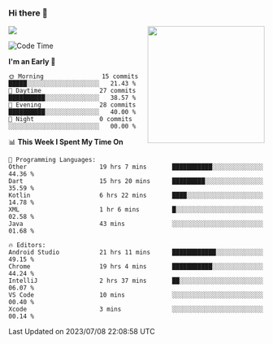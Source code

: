 ### Hi there 👋

![](https://metrics.lecoq.io/itaowu?template=classic&config.timezone=Asia%2FShanghai)
<img align='right' src="https://media.giphy.com/media/M9gbBd9nbDrOTu1Mqx/giphy.gif" width="230">

<!--START_SECTION:waka-->
![Code Time](http://img.shields.io/badge/Code%20Time-215%20hrs%2019%20mins-blue)

**I'm an Early 🐤** 

```text
🌞 Morning                15 commits          █████░░░░░░░░░░░░░░░░░░░░   21.43 % 
🌆 Daytime                27 commits          ██████████░░░░░░░░░░░░░░░   38.57 % 
🌃 Evening                28 commits          ██████████░░░░░░░░░░░░░░░   40.00 % 
🌙 Night                  0 commits           ░░░░░░░░░░░░░░░░░░░░░░░░░   00.00 % 
```


📊 **This Week I Spent My Time On** 

```text
💬 Programming Languages: 
Other                    19 hrs 7 mins       ███████████░░░░░░░░░░░░░░   44.36 % 
Dart                     15 hrs 20 mins      █████████░░░░░░░░░░░░░░░░   35.59 % 
Kotlin                   6 hrs 22 mins       ████░░░░░░░░░░░░░░░░░░░░░   14.78 % 
XML                      1 hr 6 mins         █░░░░░░░░░░░░░░░░░░░░░░░░   02.58 % 
Java                     43 mins             ░░░░░░░░░░░░░░░░░░░░░░░░░   01.68 % 

🔥 Editors: 
Android Studio           21 hrs 11 mins      ████████████░░░░░░░░░░░░░   49.15 % 
Chrome                   19 hrs 4 mins       ███████████░░░░░░░░░░░░░░   44.24 % 
IntelliJ                 2 hrs 37 mins       ██░░░░░░░░░░░░░░░░░░░░░░░   06.07 % 
VS Code                  10 mins             ░░░░░░░░░░░░░░░░░░░░░░░░░   00.40 % 
Xcode                    3 mins              ░░░░░░░░░░░░░░░░░░░░░░░░░   00.14 % 
```


 Last Updated on 2023/07/08 22:08:58 UTC
<!--END_SECTION:waka-->

<!--
**itaowu/itaowu** is a ✨ _special_ ✨ repository because its `README.md` (this file) appears on your GitHub profile.

Here are some ideas to get you started:

- 🔭 I’m currently working on ...
- 🌱 I’m currently learning ...
- 👯 I’m looking to collaborate on ...
- 🤔 I’m looking for help with ...
- 💬 Ask me about ...
- 📫 How to reach me: ...
- 😄 Pronouns: ...
- ⚡ Fun fact: ...
-->
